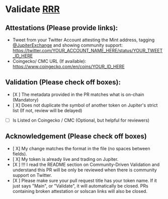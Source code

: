 # Validate [RRR](89ajMNVTsoRSwwrvbFiXZPLR9gzHWzyJUyCmw3nDdde7)

## Attestations (Please provide links):
- Tweet from your Twitter Account attesting the Mint address, tagging [@JupiterExchange]([https://twitter.com/JupiterExchange](https://x.com/rrrewards/status/1908227672171270244?s=46)) and showing community support: https://twitter.com/YOUR_ACCOUNT_NAME_HERE/status/YOUR_TWEET_ID_HERE
- Coingecko/ CMC URL (If available): https://www.coingecko.com/en/coins/YOUR_ID_HERE

## Validation (Please check off boxes):
- [X ] The metadata provided in the PR matches what is on-chain (Mandatory)
- [ X] Does not duplicate the symbol of another token on Jupiter's strict list (If not, review will be delayed)
- [ ] Is Listed on Coingecko / CMC (Optional, but helpful for reviewers)  

## Acknowledgement (Please check off boxes)
- [ X] My change matches the format in the file (no spaces between fields).
- [ X] My token is already live and trading on Jupiter.
- [X ] !!! I read the README section on Community-Driven Validation and understand this PR will be only be reviewed when there is community support on Twitter.
- [X ] Please make sure your pull request title has your token name. If it just says "Main", or "Validate", it will automatically be closed. PRs containing broken attestation or solscan links will also be closed.
